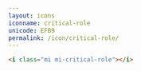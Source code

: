 ```yaml
---
layout: icons
iconname: critical-role
unicode: EFB9
permalink: /icon/critical-role/
---
```


``` html
<i class="mi mi-critical-role"></i>
```
